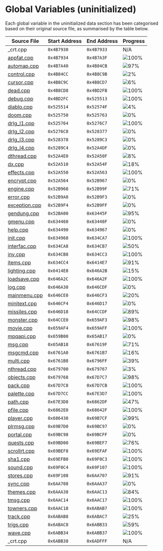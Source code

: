 # Global Variables (uninitialized)

Each global variable in the uninitialized data section has been categorised based on their original source file, as summarised by the table below.

| Source File                      | Start Address | End Address | Progress                                                      |
|----------------------------------|---------------|-------------|---------------------------------------------------------------|
| _crt.cpp                         | `0x4B7930`    | `0x4B7933`  | N/A                                                           |
| [appfat.cpp](appfat.cpp)         | `0x4B7934`    | `0x4B7A3F`  | ![100%](http://progressed.io/bar/100 "(268/268 bytes)")       |
| [automap.cpp](automap.cpp)       | `0x4B7A40`    | `0x4B84CB`  | ![97%](http://progressed.io/bar/97 "(2632/2700 bytes)")       |
| [control.cpp](control.cpp)       | `0x4B84CC`    | `0x4B8C9B`  | ![2%](http://progressed.io/bar/2 "(56/2000 bytes)")           |
| [cursor.cpp](cursor.cpp)         | `0x4B8C9C`    | `0x4B8CD7`  | ![6%](http://progressed.io/bar/6 "(4/60 bytes)")              |
| [dead.cpp](dead.cpp)             | `0x4B8CD8`    | `0x4BD2FB`  | ![100%](http://progressed.io/bar/100 "(17956/17956 bytes)")   |
| [debug.cpp](debug.cpp)           | `0x4BD2FC`    | `0x525513`  | ![100%](http://progressed.io/bar/100 "(426520/426520 bytes)") |
| [diablo.cpp](diablo.cpp)         | `0x525514`    | `0x52574F`  | ![4%](http://progressed.io/bar/4 "(28/572 bytes)")            |
| [doom.cpp](doom.cpp)             | `0x525750`    | `0x525763`  | ![0%](http://progressed.io/bar/0 "(0/20 bytes)")              |
| [drlg_l1.cpp](drlg_l1.cpp)       | `0x525764`    | `0x5276C7`  | ![100%](http://progressed.io/bar/100 "(8036/8036 bytes)")     |
| [drlg_l2.cpp](drlg_l2.cpp)       | `0x5276C8`    | `0x528377`  | ![0%](http://progressed.io/bar/0 "(0/3248 bytes)")            |
| [drlg_l3.cpp](drlg_l3.cpp)       | `0x528378`    | `0x5289C3`  | ![0%](http://progressed.io/bar/0 "(0/1612 bytes)")            |
| [drlg_l4.cpp](drlg_l4.cpp)       | `0x5289C4`    | `0x52A4DF`  | ![0%](http://progressed.io/bar/0 "(0/6940 bytes)")            |
| [dthread.cpp](dthread.cpp)       | `0x52A4E0`    | `0x52A50F`  | ![8%](http://progressed.io/bar/8 "(4/48 bytes)")              |
| [dx.cpp](dx.cpp)                 | `0x52A510`    | `0x52A54F`  | ![18%](http://progressed.io/bar/18 "(12/64 bytes)")           |
| [effects.cpp](effects.cpp)       | `0x52A550`    | `0x52A563`  | ![100%](http://progressed.io/bar/100 "(20/20 bytes)")         |
| [encrypt.cpp](encrypt.cpp)       | `0x52A564`    | `0x52B967`  | ![0%](http://progressed.io/bar/0 "(0/5124 bytes)")            |
| [engine.cpp](engine.cpp)         | `0x52B968`    | `0x52B99F`  | ![71%](http://progressed.io/bar/71 "(40/56 bytes)")           |
| [error.cpp](error.cpp)           | `0x52B9A0`    | `0x52B9F3`  | ![0%](http://progressed.io/bar/0 "(0/84 bytes)")              |
| [exception.cpp](exception.cpp)   | `0x52B9F4`    | `0x52B9FF`  | ![0%](http://progressed.io/bar/0 "(0/12 bytes)")              |
| [gendung.cpp](gendung.cpp)       | `0x52BA00`    | `0x63445F`  | ![95%](http://progressed.io/bar/95 "(1035708/1084000 bytes)") |
| [gmenu.cpp](gmenu.cpp)           | `0x634460`    | `0x63448F`  | ![0%](http://progressed.io/bar/0 "(0/48 bytes)")              |
| [help.cpp](help.cpp)             | `0x634490`    | `0x634967`  | ![0%](http://progressed.io/bar/0 "(0/1240 bytes)")            |
| [init.cpp](init.cpp)             | `0x634968`    | `0x634CA7`  | ![100%](http://progressed.io/bar/100 "(832/832 bytes)")       |
| [interfac.cpp](interfac.cpp)     | `0x634CA8`    | `0x634CB7`  | ![50%](http://progressed.io/bar/50 "(8/16 bytes)")            |
| [inv.cpp](inv.cpp)               | `0x634CB8`    | `0x634CC3`  | ![100%](http://progressed.io/bar/100 "(12/12 bytes)")         |
| [items.cpp](items.cpp)           | `0x634CC4`    | `0x6414E7`  | ![91%](http://progressed.io/bar/91 "(46736/51236 bytes)")     |
| [lighting.cpp](lighting.cpp)     | `0x6414E8`    | `0x646A2B`  | ![15%](http://progressed.io/bar/15 "(3333/21828 bytes)")      |
| [loadsave.cpp](loadsave.cpp)     | `0x646A2C`    | `0x646A2F`  | ![100%](http://progressed.io/bar/100 "(4/4 bytes)")           |
| [log.cpp](log.cpp)               | `0x646A30`    | `0x646CDF`  | ![0%](http://progressed.io/bar/0 "(4/688 bytes)")             |
| [mainmenu.cpp](mainmenu.cpp)     | `0x646CE0`    | `0x646CF3`  | ![20%](http://progressed.io/bar/20 "(4/20 bytes)")            |
| [minitext.cpp](minitext.cpp)     | `0x646CF4`    | `0x646D17`  | ![0%](http://progressed.io/bar/0 "(0/36 bytes)")              |
| [missiles.cpp](missiles.cpp)     | `0x646D18`    | `0x64CCDF`  | ![89%](http://progressed.io/bar/89 "(22000/24520 bytes)")     |
| [monster.cpp](monster.cpp)       | `0x64CCE0`    | `0x659AF3`  | ![98%](http://progressed.io/bar/98 "(51736/52756 bytes)")     |
| [movie.cpp](movie.cpp)           | `0x659AF4`    | `0x659AFF`  | ![100%](http://progressed.io/bar/100 "(12/12 bytes)")         |
| [mpqapi.cpp](mpqapi.cpp)         | `0x659B00`    | `0x65AB17`  | ![0%](http://progressed.io/bar/0 "(4/4120 bytes)")            |
| [msg.cpp](msg.cpp)               | `0x65AB18`    | `0x67619F`  | ![71%](http://progressed.io/bar/71 "(80281/112264 bytes)")    |
| [msgcmd.cpp](msgcmd.cpp)         | `0x6761A0`    | `0x6761B7`  | ![16%](http://progressed.io/bar/16 "(4/24 bytes)")            |
| [multi.cpp](multi.cpp)           | `0x6761B8`    | `0x6796FF`  | ![39%](http://progressed.io/bar/39 "(5325/13640 bytes)")      |
| [nthread.cpp](nthread.cpp)       | `0x679700`    | `0x679767`  | ![3%](http://progressed.io/bar/3 "(4/104 bytes)")             |
| [objects.cpp](objects.cpp)       | `0x679768`    | `0x67D7C7`  | ![98%](http://progressed.io/bar/98 "(16300/16480 bytes)")     |
| [pack.cpp](pack.cpp)             | `0x67D7C8`    | `0x67D7CB`  | ![100%](http://progressed.io/bar/100 "(4/4 bytes)")           |
| [palette.cpp](palette.cpp)       | `0x67D7CC`    | `0x67E3D7`  | ![100%](http://progressed.io/bar/100 "(3084/3084 bytes)")     |
| [path.cpp](path.cpp)             | `0x67E3D8`    | `0x6862DF`  | ![47%](http://progressed.io/bar/47 "(15600/32520 bytes)")     |
| [pfile.cpp](pfile.cpp)           | `0x6862E0`    | `0x68642F`  | ![100%](http://progressed.io/bar/100 "(336/336 bytes)")       |
| [player.cpp](player.cpp)         | `0x686430`    | `0x69B7CF`  | ![99%](http://progressed.io/bar/99 "(86884/86944 bytes)")     |
| [plrmsg.cpp](plrmsg.cpp)         | `0x69B7D0`    | `0x69BC97`  | ![0%](http://progressed.io/bar/0 "(0/1224 bytes)")            |
| [portal.cpp](portal.cpp)         | `0x69BC98`    | `0x69BCFF`  | ![0%](http://progressed.io/bar/0 "(0/104 bytes)")             |
| [quests.cpp](quests.cpp)         | `0x69BD00`    | `0x69BEF7`  | ![76%](http://progressed.io/bar/76 "(388/504 bytes)")         |
| [scrollrt.cpp](scrollrt.cpp)     | `0x69BEF8`    | `0x69EFAF`  | ![100%](http://progressed.io/bar/100 "(12472/12472 bytes)")   |
| [sha1.cpp](sha1.cpp)             | `0x69EFB0`    | `0x69F0C3`  | ![100%](http://progressed.io/bar/100 "(276/276 bytes)")       |
| [sound.cpp](sound.cpp)           | `0x69F0C4`    | `0x69F107`  | ![100%](http://progressed.io/bar/100 "(68/68 bytes)")         |
| [stores.cpp](stores.cpp)         | `0x69F108`    | `0x6AA707`  | ![91%](http://progressed.io/bar/91 "(42696/46592 bytes)")     |
| [sync.cpp](sync.cpp)             | `0x6AA708`    | `0x6AAA37`  | ![0%](http://progressed.io/bar/0 "(0/816 bytes)")             |
| [themes.cpp](themes.cpp)         | `0x6AAA38`    | `0x6AAC13`  | ![84%](http://progressed.io/bar/84 "(400/476 bytes)")         |
| [tmsg.cpp](tmsg.cpp)             | `0x6AAC14`    | `0x6AAC17`  | ![100%](http://progressed.io/bar/100 "(4/4 bytes)")           |
| [towners.cpp](towners.cpp)       | `0x6AAC18`    | `0x6ABAB7`  | ![100%](http://progressed.io/bar/100 "(3744/3744 bytes)")     |
| [track.cpp](track.cpp)           | `0x6ABAB8`    | `0x6ABAC7`  | ![25%](http://progressed.io/bar/25 "(4/16 bytes)")            |
| [trigs.cpp](trigs.cpp)           | `0x6ABAC8`    | `0x6ABB33`  | ![59%](http://progressed.io/bar/59 "(64/108 bytes)")          |
| [wave.cpp](wave.cpp)             | `0x6ABB34`    | `0x6ABB37`  | ![100%](http://progressed.io/bar/100 "(4/4 bytes)")           |
| _crt.cpp                         | `0x6ABB38`    | `0x6ADFFF`  | N/A                                                           |
